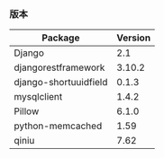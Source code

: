 ### 版本
Package|Version
----|----
Django|2.1
djangorestframework|3.10.2
django-shortuuidfield|0.1.3
mysqlclient|1.4.2
Pillow|6.1.0
python-memcached|1.59
qiniu|7.62


